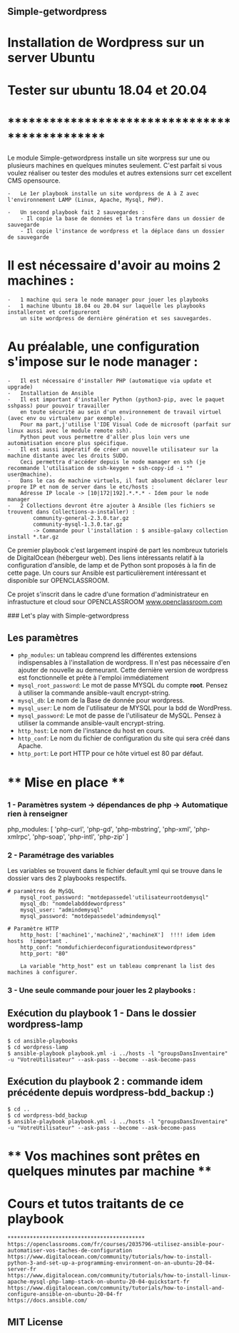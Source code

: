 ## Simple-getwordpress
# Installation de Wordpress sur un server Ubuntu 
# Tester sur ubuntu 18.04 et 20.04
# **********************************************

Le module Simple-getwordpress installe un site worpress sur une ou plusieurs machines en quelques minutes seulement. 
C'est parfait si vous voulez réaliser ou tester des modules et autres extensions surr cet excellent CMS opensource. 

    -   Le 1er playbook installe un site wordpress de A à Z avec l'environnement LAMP (Linux, Apache, Mysql, PHP).

    -   Un second playbook fait 2 sauvegardes :
        - Il copie la base de données et la transfère dans un dossier de sauvegarde 
        - Il copie l'instance de wordpress et la déplace dans un dossier de sauvegarde

# Il est nécessaire d'avoir au moins 2 machines :
    -   1 machine qui sera le node manager pour jouer les playbooks 
    -   1 machine Ubuntu 18.04 ou 20.04 sur laquelle les playbooks installeront et configureront 
        un site wordpress de dernière génération et ses sauvegardes.

# Au préalable, une configuration s'impose sur le node manager :
    -   Il est nécessaire d'installer PHP (automatique via update et upgrade) 
    -   Installation de Ansible 
    -   Il est important d'installer Python (python3-pip, avec le paquet sshpass) pour pouvoir travailler
        en toute sécurité au sein d'un environnement de travail virtuel (avec env ou virtualenv par exemple).
        Pour ma part,j'utilise l'IDE Visual Code de microsoft (parfait sur linux aussi avec le module remote ssh).
        Python peut vous permettre d'aller plus loin vers une automatisation encore plus spécifique.
    -   Il est aussi impératif de créer un nouvelle utilisateur sur la machine distante avec les droits SUDO.
        Ceci permettra d'accéder depuis le node manager en ssh (je recommande l'utilisation de ssh-keygen + ssh-copy-id -i "" user@machine).
    -   Dans le cas de machine virtuels, il faut absolument déclarer leur propre IP et nom de server dans le etc/hosts :
        Adresse IP locale -> [10|172|192].*.*.* - Idem pour le node manager 
    -   2 Collections devront être ajouter à Ansible (les fichiers se trouvent dans Collections-a-installer) :
            community-general-2.3.0.tar.gz  
            community-mysql-1.3.0.tar.gz
            -> Commande pour l'installation : $ ansible-galaxy collection install *.tar.gz


Ce premier playbook c'est largement inspiré de part les nombreux tutoriels de DigitalOcean (hébergeur web).
Des liens intéressants relatif à la configuration d'ansible, de lamp et de Python sont proposés à la fin de cette page.
Un cours sur Ansible est particulièrement intéressant et disponible sur OPENCLASSROOM.

Ce projet s'inscrit dans le cadre d'une formation d'administrateur en infrastucture et cloud sour OPENCLASSROOM
www.openclassroom.com


### Let's play with Simple-getwordpress

## Les paramètres
- `php_modules`:            un tableau comprend les différentes extensions indispensables à l'installation 
                            de wordpress. Il n'est pas nécessaire d'en ajouter de nouvelle au demeurant.
                            Cette dernière version de wordpress est fonctionnelle et prête à l'emploi immédiatement
- `mysql_root_password`:    Le mot de passe MYSQL du compte **root**. Pensez à utiliser la commande ansible-vault encrypt-string.
- `mysql_db`:               Le nom de la Base de donnée pour wordpress.
- `mysql_user`:             Le nom de l'utilisateur de MYSQL pour la bdd de WordPress.
- `mysql_password`:         Le mot de passe de l'utilisateur de MySQL. Pensez à utiliser la commande ansible-vault encrypt-string.
- `http_host`:              Le nom de l'instance du host en cours.
- `http_conf`:              Le nom du fichier de configuration du site qui sera créé dans Apache.
- `http_port`:              Le port HTTP pour ce hôte virtuel est 80 par défaut. 

# ** Mise en place **

### 1 - Paramètres system -> dépendances de php -> Automatique rien à renseigner
php_modules: [ 'php-curl', 'php-gd', 'php-mbstring', 'php-xml', 'php-xmlrpc', 'php-soap', 'php-intl', 'php-zip' ]

### 2 - Paramétrage des variables
Les variables se trouvent dans le fichier default.yml qui se trouve dans le dossier vars des 2 playbooks respectifs.

    # paramètres de MySQL
        mysql_root_password: "motdepassedel'utilisateurrootdemysql"
        mysql_db: "nomdelabdddewordpress"
        mysql_user: "admindemysql"
        mysql_password: "motdepassedel'admindemysql"

    # Paramètre HTTP
        http_host: ['machine1','machine2','machineX']  !!!! idem idem hosts  !important .
        http_conf: "nomdufichierdeconfigurationdusitewordpress"
        http_port: "80"

        La variable "http_host" est un tableau comprenant la list des machines à configurer.

### 3 - Une seule commande pour jouer les 2 playbooks :
    
## Exécution du playbook 1 - Dans le dossier wordpress-lamp
    $ cd ansible-playbooks
    $ cd wordpress-lamp
    $ ansible-playbook playbook.yml -i ../hosts -l "groupsDansInventaire"  -u "VotreUtilisateur" --ask-pass --become --ask-become-pass
    
## Exécution du playbook 2 : commande idem précédente depuis wordpress-bdd_backup :) 
    $ cd ..
    $ cd wordpress-bdd_backup
    $ ansible-playbook playbook.yml -i ../hosts -l "groupsDansInventaire"  -u "VotreUtilisateur" --ask-pass --become --ask-become-pass

# ** Vos machines sont prêtes en quelques minutes par machine **

# Cours et tutos traitants de ce playbook 
    *******************************************
    https://openclassrooms.com/fr/courses/2035796-utilisez-ansible-pour-automatiser-vos-taches-de-configuration
    https://www.digitalocean.com/community/tutorials/how-to-install-python-3-and-set-up-a-programming-environment-on-an-ubuntu-20-04-server-fr
    https://www.digitalocean.com/community/tutorials/how-to-install-linux-apache-mysql-php-lamp-stack-on-ubuntu-20-04-quickstart-fr
    https://www.digitalocean.com/community/tutorials/how-to-install-and-configure-ansible-on-ubuntu-20-04-fr
    https://docs.ansible.com/

## MIT License
